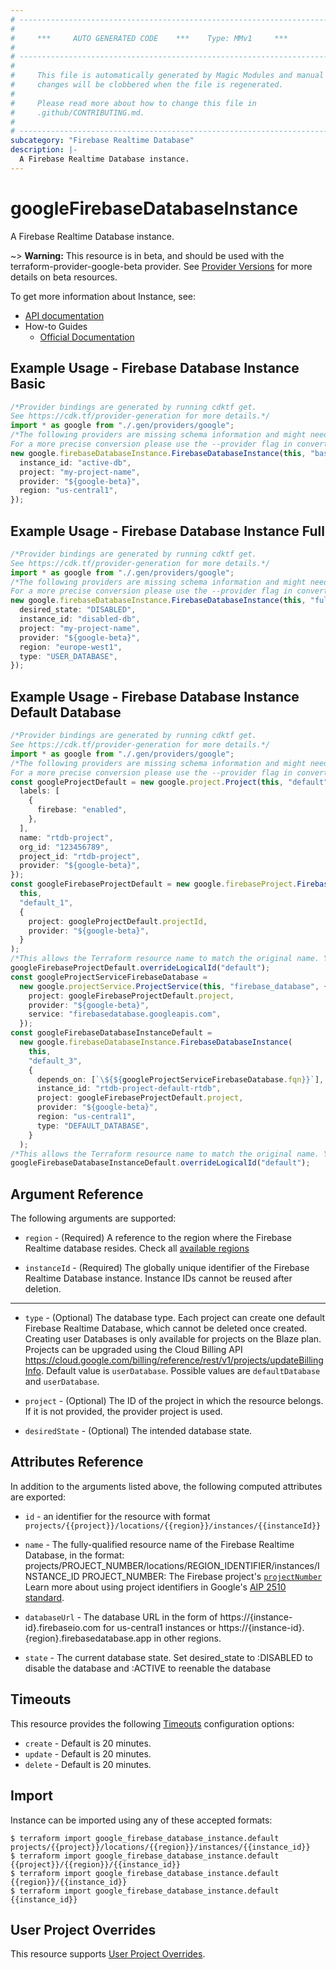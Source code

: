 ```yaml
---
# ----------------------------------------------------------------------------
#
#     ***     AUTO GENERATED CODE    ***    Type: MMv1     ***
#
# ----------------------------------------------------------------------------
#
#     This file is automatically generated by Magic Modules and manual
#     changes will be clobbered when the file is regenerated.
#
#     Please read more about how to change this file in
#     .github/CONTRIBUTING.md.
#
# ----------------------------------------------------------------------------
subcategory: "Firebase Realtime Database"
description: |-
  A Firebase Realtime Database instance.
---
```


# googleFirebaseDatabaseInstance

A Firebase Realtime Database instance.

\~> **Warning:** This resource is in beta, and should be used with the terraform-provider-google-beta provider.
See [Provider Versions](https://terraform.io/docs/providers/google/guides/provider_versions.html) for more details on beta resources.

To get more information about Instance, see:

* [API documentation](https://firebase.google.com/docs/reference/rest/database/database-management/rest)
* How-to Guides
  * [Official Documentation](https://firebase.google.com/products/realtime-database)

## Example Usage - Firebase Database Instance Basic

```typescript
/*Provider bindings are generated by running cdktf get.
See https://cdk.tf/provider-generation for more details.*/
import * as google from "./.gen/providers/google";
/*The following providers are missing schema information and might need manual adjustments to synthesize correctly: google.
For a more precise conversion please use the --provider flag in convert.*/
new google.firebaseDatabaseInstance.FirebaseDatabaseInstance(this, "basic", {
  instance_id: "active-db",
  project: "my-project-name",
  provider: "${google-beta}",
  region: "us-central1",
});

```

## Example Usage - Firebase Database Instance Full

```typescript
/*Provider bindings are generated by running cdktf get.
See https://cdk.tf/provider-generation for more details.*/
import * as google from "./.gen/providers/google";
/*The following providers are missing schema information and might need manual adjustments to synthesize correctly: google.
For a more precise conversion please use the --provider flag in convert.*/
new google.firebaseDatabaseInstance.FirebaseDatabaseInstance(this, "full", {
  desired_state: "DISABLED",
  instance_id: "disabled-db",
  project: "my-project-name",
  provider: "${google-beta}",
  region: "europe-west1",
  type: "USER_DATABASE",
});

```

## Example Usage - Firebase Database Instance Default Database

```typescript
/*Provider bindings are generated by running cdktf get.
See https://cdk.tf/provider-generation for more details.*/
import * as google from "./.gen/providers/google";
/*The following providers are missing schema information and might need manual adjustments to synthesize correctly: google.
For a more precise conversion please use the --provider flag in convert.*/
const googleProjectDefault = new google.project.Project(this, "default", {
  labels: [
    {
      firebase: "enabled",
    },
  ],
  name: "rtdb-project",
  org_id: "123456789",
  project_id: "rtdb-project",
  provider: "${google-beta}",
});
const googleFirebaseProjectDefault = new google.firebaseProject.FirebaseProject(
  this,
  "default_1",
  {
    project: googleProjectDefault.projectId,
    provider: "${google-beta}",
  }
);
/*This allows the Terraform resource name to match the original name. You can remove the call if you don't need them to match.*/
googleFirebaseProjectDefault.overrideLogicalId("default");
const googleProjectServiceFirebaseDatabase =
  new google.projectService.ProjectService(this, "firebase_database", {
    project: googleFirebaseProjectDefault.project,
    provider: "${google-beta}",
    service: "firebasedatabase.googleapis.com",
  });
const googleFirebaseDatabaseInstanceDefault =
  new google.firebaseDatabaseInstance.FirebaseDatabaseInstance(
    this,
    "default_3",
    {
      depends_on: [`\${${googleProjectServiceFirebaseDatabase.fqn}}`],
      instance_id: "rtdb-project-default-rtdb",
      project: googleFirebaseProjectDefault.project,
      provider: "${google-beta}",
      region: "us-central1",
      type: "DEFAULT_DATABASE",
    }
  );
/*This allows the Terraform resource name to match the original name. You can remove the call if you don't need them to match.*/
googleFirebaseDatabaseInstanceDefault.overrideLogicalId("default");

```

## Argument Reference

The following arguments are supported:

*   `region` -
    (Required)
    A reference to the region where the Firebase Realtime database resides.
    Check all [available regions](https://firebase.google.com/docs/projects/locations#rtdb-locations)

*   `instanceId` -
    (Required)
    The globally unique identifier of the Firebase Realtime Database instance.
    Instance IDs cannot be reused after deletion.

***

*   `type` -
    (Optional)
    The database type.
    Each project can create one default Firebase Realtime Database, which cannot be deleted once created.
    Creating user Databases is only available for projects on the Blaze plan.
    Projects can be upgraded using the Cloud Billing API https://cloud.google.com/billing/reference/rest/v1/projects/updateBillingInfo.
    Default value is `userDatabase`.
    Possible values are `defaultDatabase` and `userDatabase`.

*   `project` - (Optional) The ID of the project in which the resource belongs.
    If it is not provided, the provider project is used.

*   `desiredState` - (Optional) The intended database state.

## Attributes Reference

In addition to the arguments listed above, the following computed attributes are exported:

*   `id` - an identifier for the resource with format `projects/{{project}}/locations/{{region}}/instances/{{instanceId}}`

*   `name` -
    The fully-qualified resource name of the Firebase Realtime Database, in the
    format: projects/PROJECT\_NUMBER/locations/REGION\_IDENTIFIER/instances/INSTANCE\_ID
    PROJECT\_NUMBER: The Firebase project's [`projectNumber`](https://firebase.google.com/docs/reference/firebase-management/rest/v1beta1/projects#FirebaseProject.FIELDS.project_number)
    Learn more about using project identifiers in Google's [AIP 2510 standard](https://google.aip.dev/cloud/2510).

*   `databaseUrl` -
    The database URL in the form of https://{instance-id}.firebaseio.com for us-central1 instances
    or https://{instance-id}.{region}.firebasedatabase.app in other regions.

*   `state` -
    The current database state. Set desired\_state to :DISABLED to disable the database and :ACTIVE to reenable the database

## Timeouts

This resource provides the following
[Timeouts](https://developer.hashicorp.com/terraform/plugin/sdkv2/resources/retries-and-customizable-timeouts) configuration options:

* `create` - Default is 20 minutes.
* `update` - Default is 20 minutes.
* `delete` - Default is 20 minutes.

## Import

Instance can be imported using any of these accepted formats:

```console
$ terraform import google_firebase_database_instance.default projects/{{project}}/locations/{{region}}/instances/{{instance_id}}
$ terraform import google_firebase_database_instance.default {{project}}/{{region}}/{{instance_id}}
$ terraform import google_firebase_database_instance.default {{region}}/{{instance_id}}
$ terraform import google_firebase_database_instance.default {{instance_id}}
```

## User Project Overrides

This resource supports [User Project Overrides](https://registry.terraform.io/providers/hashicorp/google/latest/docs/guides/provider_reference#user_project_override).
